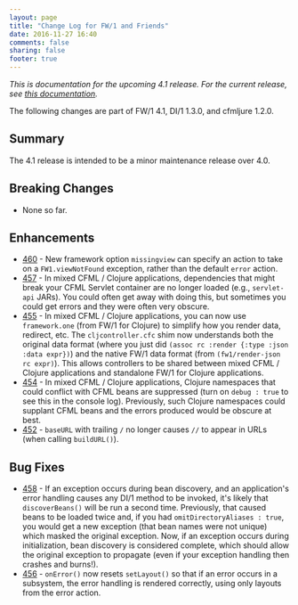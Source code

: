 ```yaml
---
layout: page
title: "Change Log for FW/1 and Friends"
date: 2016-11-27 16:40
comments: false
sharing: false
footer: true
---
```

_This is documentation for the upcoming 4.1 release. For the current release, see [this documentation](/documentation/)._

The following changes are part of FW/1 4.1, DI/1 1.3.0, and cfmljure 1.2.0.

Summary
---
The 4.1 release is intended to be a minor maintenance release over 4.0.

Breaking Changes
---

* None so far.

Enhancements
---

* [460](https://github.com/framework-one/fw1/issues/460) - New framework option `missingview` can specify an action to take on a `FW1.viewNotFound` exception, rather than the default `error` action.
* [457](https://github.com/framework-one/fw1/issues/457) - In mixed CFML / Clojure applications, dependencies that might break your CFML Servlet container are no longer loaded (e.g., `servlet-api` JARs). You could often get away with doing this, but sometimes you could get errors and they were often very obscure.
* [455](https://github.com/framework-one/fw1/issues/455) - In mixed CFML / Clojure applications, you can now use `framework.one` (from FW/1 for Clojure) to simplify how you render data, redirect, etc. The `cljcontroller.cfc` shim now understands both the original data format (where you just did `(assoc rc :render {:type :json :data expr})`) and the native FW/1 data format (from `(fw1/render-json rc expr)`). This allows controllers to be shared between mixed CFML / Clojure applications and standalone FW/1 for Clojure applications.
* [454](https://github.com/framework-one/fw1/issues/454) - In mixed CFML / Clojure applications, Clojure namespaces that could conflict with CFML beans are suppressed (turn on `debug : true` to see this in the console log). Previously, such Clojure namespaces could supplant CFML beans and the errors produced would be obscure at best.
* [452](https://github.com/framework-one/fw1/issues/452) - `baseURL` with trailing `/` no longer causes `//` to appear in URLs (when calling `buildURL()`).

Bug Fixes
---

* [458](https://github.com/framework-one/fw1/issues/458) - If an exception occurs during bean discovery, and an application's error handling causes any DI/1 method to be invoked, it's likely that `discoverBeans()` will be run a second time. Previously, that caused beans to be loaded twice and, if you had `omitDirectoryAliases : true`, you would get a new exception (that bean names were not unique) which masked the original exception. Now, if an exception occurs during initialization, bean discovery is considered complete, which should allow the original exception to propagate (even if your exception handling then crashes and burns!).
* [456](https://github.com/framework-one/fw1/issues/456) - `onError()` now resets `setLayout()` so that if an error occurs in a subsystem, the error handling is rendered correctly, using only layouts from the error action.
